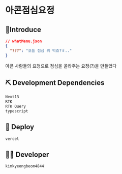 # 아콘점심요정

## 🔎Introduce

```json
// whatMenu.json
{
  "???": "오늘 점심 뭐 먹죠?ㅎ.."
}
```

아콘 사람들의 요청으로 점심을 골라주는 요정(?)을 만들었다

## ⛏ Development Dependencies

```powershell
Next13
RTK
RTK Query
typescript
```

## 🚀 Deploy

```powershell
vercel
```

## 👨‍💻 Developer

```powershell
kimkyeongbeom4844
```
